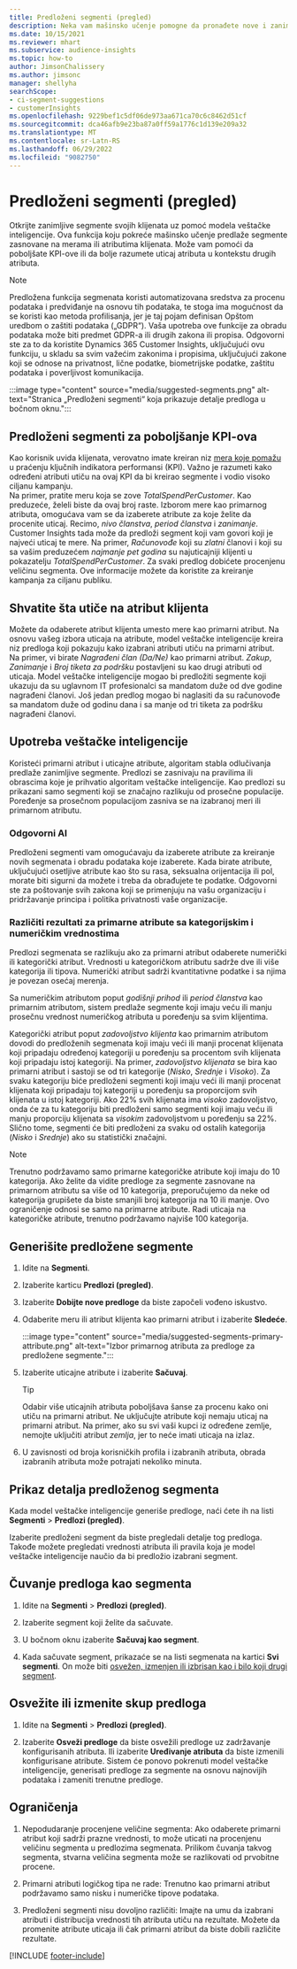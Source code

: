 ```yaml
---
title: Predloženi segmenti (pregled)
description: Neka vam mašinsko učenje pomogne da pronađete nove i zanimljive segmente zasnovane na atributima klijenata.
ms.date: 10/15/2021
ms.reviewer: mhart
ms.subservice: audience-insights
ms.topic: how-to
author: JimsonChalissery
ms.author: jimsonc
manager: shellyha
searchScope:
- ci-segment-suggestions
- customerInsights
ms.openlocfilehash: 9229bef1c5df06de973aa671ca70c6c8462d51cf
ms.sourcegitcommit: dca46afb9e23ba87a0ff59a1776c1d139e209a32
ms.translationtype: MT
ms.contentlocale: sr-Latn-RS
ms.lasthandoff: 06/29/2022
ms.locfileid: "9082750"
---
```

# <a name="suggested-segments-preview"></a>Predloženi segmenti (pregled)

Otkrijte zanimljive segmente svojih klijenata uz pomoć modela veštačke inteligencije. Ova funkcija koju pokreće mašinsko učenje predlaže segmente zasnovane na merama ili atributima klijenata. Može vam pomoći da poboljšate KPI-ove ili da bolje razumete uticaj atributa u kontekstu drugih atributa. 

> [!NOTE]
> Predložena funkcija segmenata koristi automatizovana sredstva za procenu podataka i predviđanje na osnovu tih podataka, te stoga ima mogućnost da se koristi kao metoda profilisanja, jer je taj pojam definisan Opštom uredbom o zaštiti podataka („GDPR“). Vaša upotreba ove funkcije za obradu podataka može biti predmet GDPR-a ili drugih zakona ili propisa. Odgovorni ste za to da koristite Dynamics 365 Customer Insights, uključujući ovu funkciju, u skladu sa svim važećim zakonima i propisima, uključujući zakone koji se odnose na privatnost, lične podatke, biometrijske podatke, zaštitu podataka i poverljivost komunikacija.

:::image type="content" source="media/suggested-segments.png" alt-text="Stranica „Predloženi segmenti“ koja prikazuje detalje predloga u bočnom oknu.":::

## <a name="suggested-segments-to-improve-your-kpis"></a>Predloženi segmenti za poboljšanje KPI-ova

Kao korisnik uvida klijenata, verovatno imate kreiran niz [mera koje pomažu](measures.md) u praćenju ključnih indikatora performansi (KPI). Važno je razumeti kako određeni atributi utiču na ovaj KPI da bi kreirao segmente i vodio visoko ciljanu kampanju.   
Na primer, pratite meru koja se zove *TotalSpendPerCustomer*. Kao preduzeće, želeli biste da ovaj broj raste. Izborom mere kao primarnog atributa, omogućava vam se da izaberete atribute za koje želite da procenite uticaj. Recimo, *nivo članstva*, *period članstva* i *zanimanje*. Customer Insights tada može da predloži segment koji vam govori koji je najveći uticaj te mere. Na primer, *Računovođe* koji su *zlatni* članovi i koji su sa vašim preduzećem *najmanje pet godina* su najuticajniji klijenti u pokazatelju *TotalSpendPerCustomer*. Za svaki predlog dobićete procenjenu veličinu segmenta. Ove informacije možete da koristite za kreiranje kampanja za ciljanu publiku.

## <a name="understand-what-influences-a-customer-attribute"></a>Shvatite šta utiče na atribut klijenta

Možete da odaberete atribut klijenta umesto mere kao primarni atribut. Na osnovu vašeg izbora uticaja na atribute, model veštačke inteligencije kreira niz predloga koji pokazuju kako izabrani atributi utiču na primarni atribut.   
Na primer, vi birate *Nagrađeni član (Da/Ne)* kao primarni atribut. *Zakup*, *Zanimanje* i *Broj tiketa za podršku* postavljeni su kao drugi atributi od uticaja. Model veštačke inteligencije mogao bi predložiti segmente koji ukazuju da su uglavnom IT profesionalci sa mandatom duže od dve godine nagrađeni članovi. Još jedan predlog mogao bi naglasiti da su računovođe sa mandatom duže od godinu dana i sa manje od tri tiketa za podršku nagrađeni članovi. 

## <a name="artificial-intelligence-usage"></a>Upotreba veštačke inteligencije

Koristeći primarni atribut i uticajne atribute, algoritam stabla odlučivanja predlaže zanimljive segmente. Predlozi se zasnivaju na pravilima ili obrascima koje je prihvatio algoritam veštačke inteligencije. Kao predlozi su prikazani samo segmenti koji se značajno razlikuju od prosečne populacije. Poređenje sa prosečnom populacijom zasniva se na izabranoj meri ili primarnom atributu.

### <a name="responsible-ai"></a>Odgovorni AI

Predloženi segmenti vam omogućavaju da izaberete atribute za kreiranje novih segmenata i obradu podataka koje izaberete. Kada birate atribute, uključujući osetljive atribute kao što su rasa, seksualna orijentacija ili pol, morate biti sigurni da možete i treba da obrađujete te podatke. Odgovorni ste za poštovanje svih zakona koji se primenjuju na vašu organizaciju i pridržavanje principa i politika privatnosti vaše organizacije.

### <a name="different-results-for-primary-attributes-with-categorical-and-numeric-values"></a>Različiti rezultati za primarne atribute sa kategorijskim i numeričkim vrednostima

Predlozi segmenata se razlikuju ako za primarni atribut odaberete numerički ili kategorički atribut. Vrednosti u kategoričkom atributu sadrže dve ili više kategorija ili tipova. Numerički atribut sadrži kvantitativne podatke i sa njima je povezan osećaj merenja.

Sa numeričkim atributom poput *godišnji prihod* ili *period članstva* kao primarnim atributom, sistem predlaže segmente koji imaju veću ili manju prosečnu vrednost numeričkog atributa u poređenju sa svim klijentima.

Kategorički atribut poput *zadovoljstvo klijenta* kao primarnim atributom dovodi do predloženih segmenata koji imaju veći ili manji procenat klijenata koji pripadaju određenoj kategoriji u poređenju sa procentom svih klijenata koji pripadaju istoj kategoriji. Na primer, *zadovoljstvo klijenata* se bira kao primarni atribut i sastoji se od tri kategorije (*Nisko*, *Srednje* i *Visoko*). Za svaku kategoriju biće predloženi segmenti koji imaju veći ili manji procenat klijenata koji pripadaju toj kategoriji u poređenju sa proporcijom svih klijenata u istoj kategoriji. Ako 22% svih klijenata ima *visoko* zadovoljstvo, onda će za tu kategoriju biti predloženi samo segmenti koji imaju veću ili manju proporciju klijenata sa *visokim* zadovoljstvom u poređenju sa 22%. Slično tome, segmenti će biti predloženi za svaku od ostalih kategorija (*Nisko* i *Srednje*) ako su statistički značajni.

> [!NOTE]
> Trenutno podržavamo samo primarne kategoričke atribute koji imaju do 10 kategorija. Ako želite da vidite predloge za segmente zasnovane na primarnom atributu sa više od 10 kategorija, preporučujemo da neke od kategorija grupišete da biste smanjili broj kategorija na 10 ili manje. Ovo ograničenje odnosi se samo na primarne atribute. Radi uticaja na kategoričke atribute, trenutno podržavamo najviše 100 kategorija.

## <a name="generate-suggested-segments"></a>Generišite predložene segmente

1. Idite na **Segmenti**.

1. Izaberite karticu **Predlozi (pregled)**.

1. Izaberite **Dobijte nove predloge** da biste započeli vođeno iskustvo.

1. Odaberite meru ili atribut klijenta kao primarni atribut i izaberite **Sledeće**.

   :::image type="content" source="media/suggested-segments-primary-attribute.png" alt-text="Izbor primarnog atributa za predloge za predložene segmente.":::

1. Izaberite uticajne atribute i izaberite **Sačuvaj**.
   
   > [!TIP]
   > Odabir više uticajnih atributa poboljšava šanse za procenu kako oni utiču na primarni atribut. Ne uključujte atribute koji nemaju uticaj na primarni atribut. Na primer, ako su svi vaši kupci iz određene zemlje, nemojte uključiti atribut *zemlja*, jer to neće imati uticaja na izlaz.

1. U zavisnosti od broja korisničkih profila i izabranih atributa, obrada izabranih atributa može potrajati nekoliko minuta. 

## <a name="view-details-of-a-suggested-segment"></a>Prikaz detalja predloženog segmenta

Kada model veštačke inteligencije generiše predloge, naći ćete ih na listi **Segmenti** > **Predlozi (pregled)**.
 
Izaberite predloženi segment da biste pregledali detalje tog predloga. Takođe možete pregledati vrednosti atributa ili pravila koja je model veštačke inteligencije naučio da bi predložio izabrani segment.

## <a name="save-a-suggestion-as-a-segment"></a>Čuvanje predloga kao segmenta

1. Idite na **Segmenti** > **Predlozi (pregled)**.

1. Izaberite segment koji želite da sačuvate. 

1. U bočnom oknu izaberite **Sačuvaj kao segment**. 

1. Kada sačuvate segment, prikazaće se na listi segmenata na kartici **Svi segmenti**. On može biti [osvežen, izmenjen ili izbrisan kao i bilo koji drugi segment](segments.md).

## <a name="refresh-or-edit-a-set-of-suggestions"></a>Osvežite ili izmenite skup predloga

1. Idite na **Segmenti** > **Predlozi (pregled)**.

1. Izaberite **Osveži predloge** da biste osvežili predloge uz zadržavanje konfigurisanih atributa. Ili izaberite **Uređivanje atributa** da biste izmenili konfigurisane atribute. Sistem će ponovo pokrenuti model veštačke inteligencije, generisati predloge za segmente na osnovu najnovijih podataka i zameniti trenutne predloge.

## <a name="limitations"></a>Ograničenja

1. Nepodudaranje procenjene veličine segmenta: Ako odaberete primarni atribut koji sadrži prazne vrednosti, to može uticati na procenjenu veličinu segmenta u predlozima segmenata. Prilikom čuvanja takvog segmenta, stvarna veličina segmenta može se razlikovati od prvobitne procene.
 
2. Primarni atributi logičkog tipa ne rade: Trenutno kao primarni atribut podržavamo samo nisku i numeričke tipove podataka.

3. Predloženi segmenti nisu dovoljno različiti: Imajte na umu da izabrani atributi i distribucija vrednosti tih atributa utiču na rezultate. Možete da promenite atribute uticaja ili čak primarni atribut da biste dobili različite rezultate.



[!INCLUDE [footer-include](includes/footer-banner.md)]